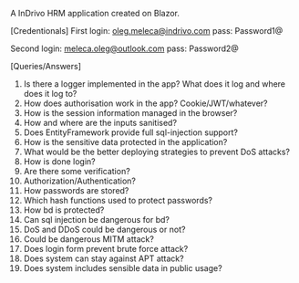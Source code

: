 A InDrivo HRM application created on Blazor.

[Credentionals]
First login: oleg.meleca@indrivo.com
pass: Password1@

Second login: meleca.oleg@outlook.com
pass: Password2@

[Queries/Answers]
01. Is there a logger implemented in the app? What does it log and where does it log to?
02. How does authorisation work in the app? Cookie/JWT/whatever?
03. How is the session information managed in the browser?
04. How and where are the inputs sanitised?
05. Does EntityFramework provide full sql-injection support?
06. How is the sensitive data protected in the application?
07. What would be the better deploying strategies to prevent DoS attacks?
08. How is done login?
09. Are there some verification?
10. Authorization/Authentication?
11. How passwords are stored?
12. Which hash functions used to protect passwords?
13. How bd is protected?
14. Can sql injection be dangerous for bd?
15. DoS and DDoS could be dangerous or not?
16. Could be dangerous MITM attack?
17. Does login form prevent brute force attack?
18. Does system can stay against APT attack?
19. Does system includes sensible data in public usage?